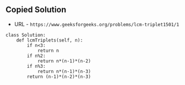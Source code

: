 ## Copied Solution

- URL - `https://www.geeksforgeeks.org/problems/lcm-triplet1501/1`


```
class Solution:
    def lcmTriplets(self, n):
        if n<3:
            return n
        if n%2:
            return n*(n-1)*(n-2)
        if n%3:
            return n*(n-1)*(n-3)
        return (n-1)*(n-2)*(n-3)
```
